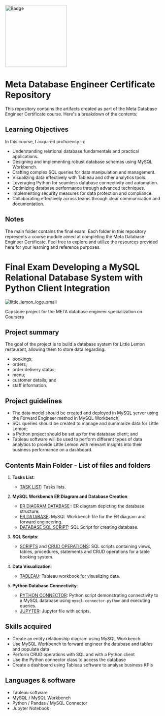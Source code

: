 <img src="https://raw.githubusercontent.com/FabioDiCeglie/META--Database-Engineer-Certificate/main/badge.png" alt="Badge" width="200">

# Meta Database Engineer Certificate Repository

This repository contains the artifacts created as part of the Meta Database Engineer Certificate course. Here's a breakdown of the contents:

## Learning Objectives

In this course, I acquired proficiency in:

- Understanding relational database fundamentals and practical applications.
- Designing and implementing robust database schemas using MySQL Workbench.
- Crafting complex SQL queries for data manipulation and management.
- Visualizing data effectively with Tableau and other analytics tools.
- Leveraging Python for seamless database connectivity and automation.
- Optimizing database performance through advanced techniques.
- Implementing security measures for data protection and compliance.
- Collaborating effectively across teams through clear communication and documentation.

## Notes

The main folder contains the final exam.
Each folder in this repository represents a course module aimed at completing the Meta Database Engineer Certificate. Feel free to explore and utilize the resources provided here for your learning and reference purposes.

# Final Exam Developing a MySQL Relational Database System with Python Client Integration

![little_lemon_logo_small](https://github.com/CelineBoutinon/little-lemon/assets/143210563/591c0036-f1d9-46c7-8fdf-e90fc978ff6f)

Capstone project for the META database engineer specialization on Coursera

## Project summary
The goal of the project is to build a database system for Little Lemon restaurant, allowing them to store data regarding:
  - bookings;
  - orders;
  - order delivery status;
  - menu;
  - customer details; and
  - staff information.

## Project guidelines
- The data model should be created and deployed in MySQL server using the Forward Engineer method in MySQL Workbench;
- SQL queries should be created to manage and summarize data for Little Lemon;
- a Python project should be set up for the database client; and
- Tableau software will be used to perform different types of data analytics to provide Little Lemon with relevant insights into their business performance on a dashboard. 

## Contents Main Folder - List of files and folders

1. **Tasks List**:
   - [TASK LIST](./task_list.pdf): Tasks lists.

2. **MySQL Workbench ER Diagram and Database Creation**:
   - [ER DIAGRAM DATABASE](./final_ass_db.png):: ER diagram depicting the database structure.
   - [ER DATABASE](./final_database_er.mwb): MySQL Workbench file for the ER diagram and forward engineering.
   - [DATABASE SQL SCRIPT](./creation_database_script.sql): SQL Script for creating database.

3. **SQL Scripts**:
   - [SCRIPTS](./final.sql) and [CRUD OPERATIONS](./crud_operations.sql): SQL scripts containing views, tables, procedures, statements and CRUD operations for a table booking system.

4. **Data Visualization**:
   - [TABLEAU](./FinalTableau.twb): Tableau workbook for visualizing data.

5. **Python Database Connectivity**:
   - [PYTHON CONNECTOR](./final.py): Python script demonstrating connectivity to a MySQL database using `mysql-connector-python` and executing queries.
   - [JUPYTER](./LittleLemon-db-client.ipynb): Jupyter file with scripts.

## Skills acquired
* Create an entity relationship diagram using MySQL Workbench
* Use MySQL Workbench to forward engineer the database and tables and populate data
* Perform CRUD operations with SQL and with a Python client
* Use the Python connector class to access the database
* Create a dashboard using Tableau software to analyse business KPIs

## Languages & software
* Tableau software
* MySQL / MySQL Workbench
* Python / Pandas / MySQL Connector
* Jupyter Notebook